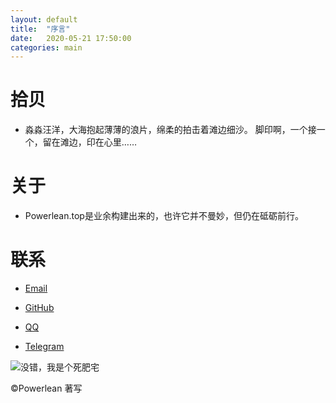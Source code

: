 ```yaml
---
layout: default
title:  "序言"
date:   2020-05-21 17:50:00
categories: main
---
```


# 拾贝  
- 淼淼汪洋，大海抱起薄薄的浪片，绵柔的拍击着滩边细沙。
脚印啊，一个接一个，留在滩边，印在心里……

# 关于
- Powerlean.top是业余构建出来的，也许它并不曼妙，但仍在砥砺前行。

# 联系
- [Email](https://bluebreeze191@gmail.com "谷歌邮箱")

- [GitHub](https://github.com/edges5352 "GitHub")

- [QQ](https://qm.qq.com/cgi-bin/qm/qr?k=PJemsUFPRexZMeBd1N1JjEf07DFiIqis&noverify=0 "腾讯QQ")

- [Telegram](https://flychat.in/@SolarisEco "Telegram")  
 
![](https://i.loli.net/2020/05/23/LZ9QA4iSkNWtvc2.jpg "没错，我是个死肥宅")

©Powerlean 著写
